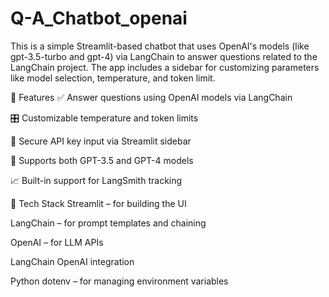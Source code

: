 # Q-A_Chatbot_openai
This is a simple Streamlit-based chatbot that uses OpenAI's models (like gpt-3.5-turbo and gpt-4) via LangChain to answer questions related to the LangChain project. The app includes a sidebar for customizing parameters like model selection, temperature, and token limit.

🚀 Features
✅ Answer questions using OpenAI models via LangChain

🎛️ Customizable temperature and token limits

🔐 Secure API key input via Streamlit sidebar

🔄 Supports both GPT-3.5 and GPT-4 models

📈 Built-in support for LangSmith tracking

🧩 Tech Stack
Streamlit – for building the UI

LangChain – for prompt templates and chaining

OpenAI – for LLM APIs

LangChain OpenAI integration

Python dotenv – for managing environment variables
